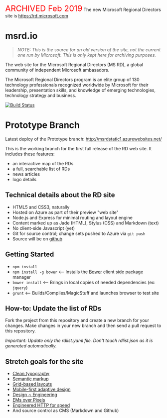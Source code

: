 <span style="color:red;font-size:1.6rem">ARCHIVED Feb 2019</span>
The new Microsoft Regional Directors site is https://rd.microsoft.com

msrd.io
=======
> *NOTE: This is the source for an old version of the site, not the current one run by Microsoft. This is only kept here for archiving purposes.*

The web site for the Microsoft Regional Directors (MS RD), a global community of independent Microsoft ambasadors.

The Microsoft Regional Directors program is an elite group of 130 technology professionals recognized worldwide by Microsoft for their leadership, presentation skills, and knowledge of emerging technologies, technology strategy and business.

[![Build
Status](https://travis-ci.org/msrd/msrd.io.png)](https://travis-ci.org/msrd/msrd.io)

# Prototype Branch

Latest deploy of the Prototype branch:
http://msrdstatic1.azurewebsites.net/


This is the working branch for the first full release of the RD web
site. It includes these features:

- an interactive map of the RDs
- a full, searchable list of RDs
- news articles
- logo details


Technical details about the RD site
-----------------------------------
- HTML5 and CSS3, naturally
- Hosted on Azure as part of their preview "web site"
- Node.js and Express for minimal routing and layout engine
- Content marked up as Jade (HTML), Stylus (CSS) and Markdown (text)
- No client-side Javascript (yet)
- Git for source control; change sets pushed to Azure via `git push`
- Source will be on [github](http://github.com/msrd/msrd.io)

Getting Started
---------------
 - `npm install`
 - `npm install -g bower` <-- Installs the [Bower](http://bower.io) client side package manager
 - `bower install` <-- Brings in local copies of needed dependencies (ex: `jquery`)
 - `grunt` <-- Builds/Compiles/MagicStuff and launches browser to test site

How-to: Update the list of RDs
------------------------------
Fork the project from this repository and create a new branch for your changes.
Make changes in your new branch and then send a pull request to this repository.

_Important: Update only the rdlist.yaml file. Don't touch rdlist.json as it is generated automatically._

Stretch goals for the site
--------------------------

- [Clean typography][1]
- [Semantic markup][2]
- [Grid-based layouts][3]
- [Mobile-first adaptive design][4]
- [Design ∩ Engineering][5]
- [EMs over Pixels][6]
- [Engineered HTTP for speed][7]
- And source control as CMS (Markdown and Github) 

[1]: http://webtypography.net
[2]: http://html5doctor.com/lets-talk-about-semantics/
[3]: http://typophile.com/files/How%20you%20make%20a%20grid.pdf
[4]: http://www.codeschool.com/courses/journey-into-mobile
[5]: http://www.smashingmagazine.com/2010/02/09/applying-mathematics-to-web-design/
[6]: http://blog.cloudfour.com/the-ems-have-it-proportional-media-queries-ftw/
[7]: http://developer.yahoo.com/performance/rules.html
